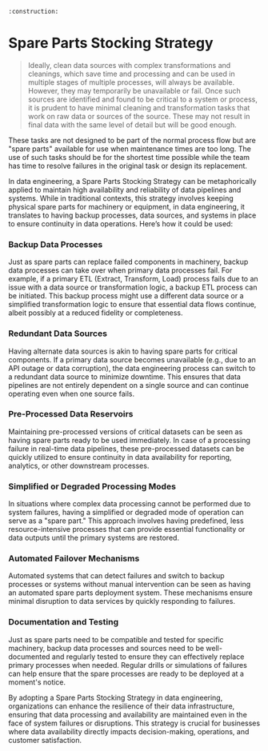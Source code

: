 ```admonish warning title="Page under construction"
:construction:
```

# Spare Parts Stocking Strategy
>
> Ideally, clean data sources with complex transformations and cleanings, which save time and processing and can be used in multiple stages of multiple processes, will always be available. However, they may temporarily be unavailable or fail. Once such sources are identified and found to be critical to a system or process, it is prudent to have minimal cleaning and transformation tasks that work on raw data or sources of the source. These may not result in final data with the same level of detail but will be good enough.

These tasks are not designed to be part of the normal process flow but are "spare parts" available for use when maintenance times are too long. The use of such tasks should be for the shortest time possible while the team has time to resolve failures in the original task or design its replacement.

In data engineering, a Spare Parts Stocking Strategy can be metaphorically applied to maintain high availability and reliability of data pipelines and systems. While in traditional contexts, this strategy involves keeping physical spare parts for machinery or equipment, in data engineering, it translates to having backup processes, data sources, and systems in place to ensure continuity in data operations. Here’s how it could be used:

### Backup Data Processes

Just as spare parts can replace failed components in machinery, backup data processes can take over when primary data processes fail. For example, if a primary ETL (Extract, Transform, Load) process fails due to an issue with a data source or transformation logic, a backup ETL process can be initiated. This backup process might use a different data source or a simplified transformation logic to ensure that essential data flows continue, albeit possibly at a reduced fidelity or completeness.

### Redundant Data Sources

Having alternate data sources is akin to having spare parts for critical components. If a primary data source becomes unavailable (e.g., due to an API outage or data corruption), the data engineering process can switch to a redundant data source to minimize downtime. This ensures that data pipelines are not entirely dependent on a single source and can continue operating even when one source fails.

### Pre-Processed Data Reservoirs

Maintaining pre-processed versions of critical datasets can be seen as having spare parts ready to be used immediately. In case of a processing failure in real-time data pipelines, these pre-processed datasets can be quickly utilized to ensure continuity in data availability for reporting, analytics, or other downstream processes.

### Simplified or Degraded Processing Modes

In situations where complex data processing cannot be performed due to system failures, having a simplified or degraded mode of operation can serve as a "spare part." This approach involves having predefined, less resource-intensive processes that can provide essential functionality or data outputs until the primary systems are restored.

### Automated Failover Mechanisms

Automated systems that can detect failures and switch to backup processes or systems without manual intervention can be seen as having an automated spare parts deployment system. These mechanisms ensure minimal disruption to data services by quickly responding to failures.

### Documentation and Testing

Just as spare parts need to be compatible and tested for specific machinery, backup data processes and sources need to be well-documented and regularly tested to ensure they can effectively replace primary processes when needed. Regular drills or simulations of failures can help ensure that the spare processes are ready to be deployed at a moment's notice.

By adopting a Spare Parts Stocking Strategy in data engineering, organizations can enhance the resilience of their data infrastructure, ensuring that data processing and availability are maintained even in the face of system failures or disruptions. This strategy is crucial for businesses where data availability directly impacts decision-making, operations, and customer satisfaction.

